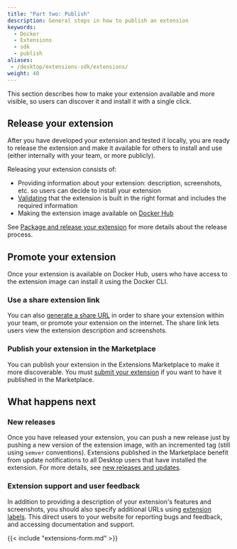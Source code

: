 ```yaml
---
title: "Part two: Publish"
description: General steps in how to publish an extension
keywords:
  - Docker
  - Extensions
  - sdk
  - publish
aliases: 
 - /desktop/extensions-sdk/extensions/
weight: 40
---
```


This section describes how to make your extension available and more visible, so users can discover it and install it with a single click.

## Release your extension

After you have developed your extension and tested it locally, you are ready to release the extension and make it available for others to install and use (either internally with your team, or more publicly).

Releasing your extension consists of:

- Providing information about your extension: description, screenshots, etc. so users can decide to install your extension
- [Validating](validate.md) that the extension is built in the right format and includes the required information
- Making the extension image available on [Docker Hub](https://hub.docker.com/)

See [Package and release your extension](DISTRIBUTION.md) for more details about the release process.

## Promote your extension

Once your extension is available on Docker Hub, users who have access to the extension image can install it using the Docker CLI.

### Use a share extension link

You can also [generate a share URL](share.md) in order to share your extension within your team, or promote your extension on the internet. The share link lets users view the extension description and screenshots.

### Publish your extension in the Marketplace

You can publish your extension in the Extensions Marketplace to make it more discoverable. You must [submit your extension](publish.md) if you want to have it published in the Marketplace.

## What happens next

### New releases

Once you have released your extension, you can push a new release just by pushing a new version of the extension image, with an incremented tag (still using `semver` conventions).
Extensions published in the Marketplace benefit from update notifications to all Desktop users that have installed the extension. For more details, see [new releases and updates](DISTRIBUTION.md#new-releases-and-updates).

### Extension support and user feedback

In addition to providing a description of your extension's features and screenshots, you should also specify additional URLs using [extension labels](labels.md). This direct users to your website for reporting bugs and feedback, and accessing documentation and support.

{{< include "extensions-form.md" >}}

